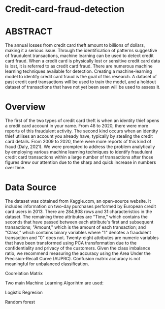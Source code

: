 # Credit-card-fraud-detection

# ABSTRACT


The annual losses from credit card theft amount to billions of dollars, making it a serious issue. Through the identification of patterns suggestive of fraudulent transactions, machine learning can be used to detect credit card fraud. When a credit card is physically lost or sensitive credit card data is lost, it is referred to as credit card fraud. There are numerous machine learning techniques available for detection. Creating a machine-learning model to identify credit card fraud is the goal of this research. A dataset of past credit card transactions will be used to train the model, and a holdout dataset of transactions that have not yet been seen will be used to assess it.

# Overview


The first of the two types of credit card theft is when an identity thief opens a credit card account in your name. From 48 to 2020, there were more reports of this fraudulent activity. The second kind occurs when an identity thief utilises an account you already have, typically by stealing the credit card details. From 2009 to 2020, there were more reports of this kind of fraud (Daly, 2021). We were prompted to address the problem analytically by employing various machine learning techniques to identify fraudulent credit card transactions within a large number of transactions after those figures drew our attention due to the sharp and quick increase in numbers over time.

# Data Source


The dataset was obtained from Kaggle.com, an open-source website. It includes information on two-day purchases performed by European credit card users in 2013. There are 284,808 rows and 31 characteristics in the dataset. The remaining three attributes are "Time," which contains the seconds that have passed between each attribute's first and subsequent transactions; "Amount," which is the amount of each transaction; and "Class," which contains binary variables where "1" denotes a fraudulent transaction and "0" does not. Twenty-eight attributes are numeric variables that have been transformed using PCA transformation due to the confidentiality and privacy of the customers.
Given the class imbalance ratio, we recommend measuring the accuracy using the Area Under the Precision-Recall Curve (AUPRC). Confusion matrix accuracy is not meaningful for unbalanced classification.

Coorelation Matrix

Two main Machine Learning Algorihtm are used:

Logistic Regresion

Random forest




